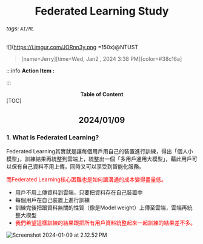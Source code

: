 # <center>Federated Learning Study</center>

<center></center>

###### tags: `AI/ML`

![](https://i.imgur.com/JORnn3y.png =150x)@NTUST

>[name=Jerry][time=Wed, Jan2 , 2024 3:38 PM][color=#38c16a]

:::info
**Action Item :**

:::
**<center>Table of Content</center>**
[TOC]
## <center>2024/01/09</center>
### 1. What is Federated Learning?

Federated Learning其實就是讓每個用戶用自己的裝置進行訓練，得出「個人小模型」，訓練結果再統整到雲端上，統整出一個「多用戶通用大模型」，藉此用戶可以保有自己資料不用上傳，同時又可以享受到智能化服務。

<font color="#f00">而Federated Learning核心困難也是如何讓溝通的成本變得盡量低。</font>

- 用戶不用上傳資料到雲端，只要把資料存在自己裝置中
- 每個用戶在自己裝置上進行訓練
- 訓練完後把跟資料無關的性質（像是Model weight）上傳至雲端，雲端再統整大模型
- <font color="#f00">我們希望這樣訓練的結果跟把所有用戶資料統整起來一起訓練的結果差不多。</font>

![Screenshot 2024-01-09 at 2.12.52 PM](https://hackmd.io/_uploads/HyYeNvqd6.png)
